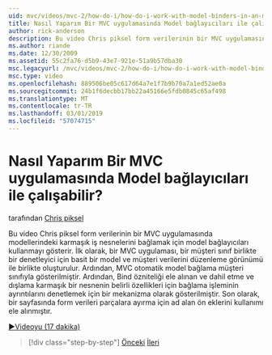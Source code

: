 ```yaml
---
uid: mvc/videos/mvc-2/how-do-i/how-do-i-work-with-model-binders-in-an-mvc-application
title: Nasıl Yaparım Bir MVC uygulamasında Model bağlayıcıları ile çalışabilir? | Microsoft Docs
author: rick-anderson
description: Bu video Chris piksel form verilerinin bir MVC uygulamasında modellerindeki karmaşık iş nesnelerini bağlamak için model bağlayıcıları kullanmayı gösterir. İlk olarak, bir MVC applicat...
ms.author: riande
ms.date: 12/30/2009
ms.assetid: 55c2fa76-d5b9-43e7-921e-51a9b57dba30
msc.legacyurl: /mvc/videos/mvc-2/how-do-i/how-do-i-work-with-model-binders-in-an-mvc-application
msc.type: video
ms.openlocfilehash: 889506be05c617d64a7e1f7b9b70a7a1ed52ae0a
ms.sourcegitcommit: 24b1f6decbb17bb22a45166e5fdb0845c65af498
ms.translationtype: MT
ms.contentlocale: tr-TR
ms.lasthandoff: 03/01/2019
ms.locfileid: "57074715"
---
```

<a name="how-do-i-work-with-model-binders-in-an-mvc-application"></a>Nasıl Yaparım Bir MVC uygulamasında Model bağlayıcıları ile çalışabilir?
====================
tarafından [Chris piksel](https://twitter.com/chrispels)

Bu video Chris piksel form verilerinin bir MVC uygulamasında modellerindeki karmaşık iş nesnelerini bağlamak için model bağlayıcıları kullanmayı gösterir. İlk olarak, bir MVC uygulaması, bir müşteri sınıf birlikte bir denetleyici için basit bir model ve müşteri verilerini düzenleme görünümü ile birlikte oluşturulur. Ardından, MVC otomatik model bağlama müşteri sınıfıyla gösterilmiştir. Ardından, Bind özniteliği ele alınan ve dahil etme ve dışlama karmaşık bir nesnenin belirli özellikleri için bağlama işleminin ayrıntılarını denetlemek için bir mekanizma olarak gösterilmiştir. Son olarak, bir sayfasında form verileri parçalara ayırma için ad alan ön eklerini kullanımı ele alınmıştır.

[&#9654;Videoyu (17 dakika)](https://channel9.msdn.com/Blogs/ASP-NET-Site-Videos/how-do-i-work-with-model-binders-in-an-mvc-application)

> [!div class="step-by-step"]
> [Önceki](how-do-i-create-a-custom-html-helper-for-an-mvc-application.md)
> [İleri](how-do-i-use-httpverbs-attributes-in-an-mvc-application.md)
